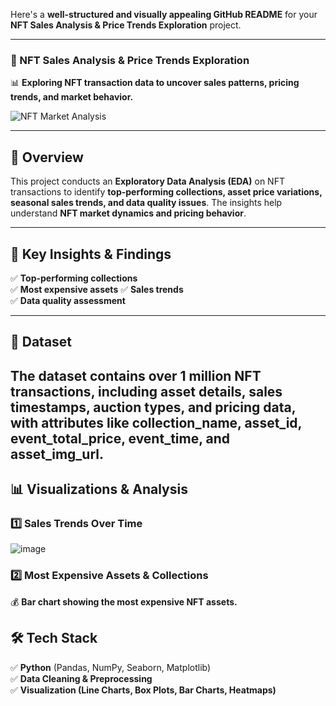 Here's a **well-structured and visually appealing GitHub README** for your **NFT Sales Analysis & Price Trends Exploration** project.  

---

### **📌 NFT Sales Analysis & Price Trends Exploration**  

📊 **Exploring NFT transaction data to uncover sales patterns, pricing trends, and market behavior.**  

![NFT Market Analysis](https://www.google.com/url?sa=i&url=https%3A%2F%2Fwww.newyorker.com%2Fculture%2Finfinite-scroll%2Fwhy-bored-ape-avatars-are-taking-over-twitter&psig=AOvVaw2zhNk3_7sBMQz7Y0dlCngi&ust=1741434397767000&source=images&cd=vfe&opi=89978449&ved=0CBQQjRxqFwoTCIjH6Ory94sDFQAAAAAdAAAAABAE)  

---

## **📖 Overview**  
This project conducts an **Exploratory Data Analysis (EDA)** on NFT transactions to identify **top-performing collections, asset price variations, seasonal sales trends, and data quality issues**. The insights help understand **NFT market dynamics and pricing behavior**.  

---

## **🚀 Key Insights & Findings**  
✅ **Top-performing collections**  
✅ **Most expensive assets** 
✅ **Sales trends**     
✅ **Data quality assessment**  

---

## **📂 Dataset**  
The dataset contains over 1 million NFT transactions, including asset details, sales timestamps, auction types, and pricing data, with attributes like collection_name, asset_id, event_total_price, event_time, and asset_img_url.
---

## **📊 Visualizations & Analysis**  
### **1️⃣ Sales Trends Over Time**  
![image](https://github.com/user-attachments/assets/17e4338e-f820-44a6-9cbd-8a8c422f5484)


### **2️⃣ Most Expensive Assets & Collections**  
💰 **Bar chart showing the most expensive NFT assets.**  


## **🛠️ Tech Stack**  
✅ **Python** (Pandas, NumPy, Seaborn, Matplotlib)  
✅ **Data Cleaning & Preprocessing**   
✅ **Visualization (Line Charts, Box Plots, Bar Charts, Heatmaps)**  

